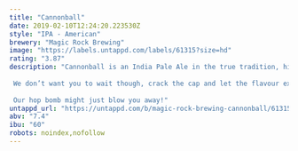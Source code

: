 ```yaml
---
title: "Cannonball"
date: 2019-02-10T12:24:20.223530Z
style: "IPA - American"
brewery: "Magic Rock Brewing"
image: "https://labels.untappd.com/labels/61315?size=hd"
rating: "3.87"
description: "Cannonball is an India Pale Ale in the true tradition, high in alcohol and massively hopped to survive a long sea voyage.   We don’t want you to wait though, crack the cap and let the flavour explode on your palate. Tropically fruity, resinous hops compete against a sweet malty backbone, while a rasping bitterness builds to a mouth puckering crescendo.  Our hop bomb might just blow you away!"
untappd_url: "https://untappd.com/b/magic-rock-brewing-cannonball/61315"
abv: "7.4"
ibu: "60"
robots: noindex,nofollow
---
```

